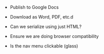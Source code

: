 

- Publish to Google Docs

- Download as Word, PDF, etc.d

- Can we serialize using just HTML?

- Ensure we are doing browser compatibility

- Is the nav menu clickable (glass)















